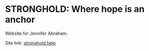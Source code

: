 # STRONGHOLD: Where hope is an anchor

Website for Jennifer Abraham.

Site link: [stronghold.help](http://stronghold.help/)
